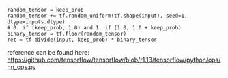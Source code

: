     random_tensor = keep_prob
    random_tensor += tf.random_uniform(tf.shape(input), seed=1, dtype=inputs.dtype)
    # 0. if [keep_prob, 1.0) and 1. if [1.0, 1.0 + keep_prob)
    binary_tensor = tf.floor(random_tensor)
    ret = tf.divide(input, keep_prob) * binary_tensor 
    
    
reference can be found here: https://github.com/tensorflow/tensorflow/blob/r1.13/tensorflow/python/ops/nn_ops.py
